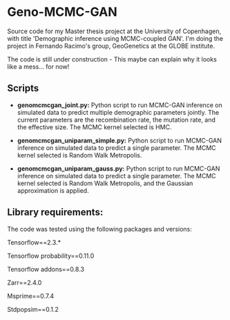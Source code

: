 # Geno-MCMC-GAN
Source code for my Master thesis project at the University of Copenhagen, with title 'Demographic inference using MCMC-coupled GAN'. I'm doing the project in Fernando Racimo's group, GeoGenetics at the GLOBE institute.

The code is still under construction - This maybe can explain why it looks like a mess... for now!

## Scripts
- **genomcmcgan_joint.py:** Python script to run MCMC-GAN inference on simulated data to predict multiple demographic parameters jointly. The current parameters are the recombination rate, the mutation rate, and the effective size. The MCMC kernel selected is HMC.

- **genomcmcgan_uniparam_simple.py:** Python script to run MCMC-GAN inference on simulated data to predict a single parameter. The MCMC kernel selected is Random Walk Metropolis.

- **genomcmcgan_uniparam_gauss.py:** Python script to run MCMC-GAN inference on simulated data to predict a single parameter. The MCMC kernel selected is Random Walk Metropolis, and the Gaussian approximation is applied.

## Library requirements:

The code was tested using the following packages and versions:

Tensorflow==2.3.*

Tensorflow probability==0.11.0

Tensorflow addons==0.8.3

Zarr==2.4.0

Msprime==0.7.4

Stdpopsim==0.1.2
